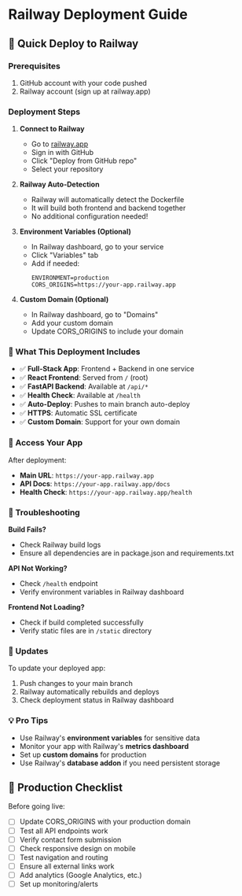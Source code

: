 # Railway Deployment Guide

## 🚀 Quick Deploy to Railway

### Prerequisites
1. GitHub account with your code pushed
2. Railway account (sign up at railway.app)

### Deployment Steps

1. **Connect to Railway**
   - Go to [railway.app](https://railway.app)
   - Sign in with GitHub
   - Click "Deploy from GitHub repo"
   - Select your repository

2. **Railway Auto-Detection**
   - Railway will automatically detect the Dockerfile
   - It will build both frontend and backend together
   - No additional configuration needed!

3. **Environment Variables (Optional)**
   - In Railway dashboard, go to your service
   - Click "Variables" tab
   - Add if needed:
     ```
     ENVIRONMENT=production
     CORS_ORIGINS=https://your-app.railway.app
     ```

4. **Custom Domain (Optional)**
   - In Railway dashboard, go to "Domains"
   - Add your custom domain
   - Update CORS_ORIGINS to include your domain

### 🔧 What This Deployment Includes

- ✅ **Full-Stack App**: Frontend + Backend in one service
- ✅ **React Frontend**: Served from `/` (root)
- ✅ **FastAPI Backend**: Available at `/api/*`
- ✅ **Health Check**: Available at `/health`
- ✅ **Auto-Deploy**: Pushes to main branch auto-deploy
- ✅ **HTTPS**: Automatic SSL certificate
- ✅ **Custom Domain**: Support for your own domain

### 📱 Access Your App

After deployment:
- **Main URL**: `https://your-app.railway.app`
- **API Docs**: `https://your-app.railway.app/docs`
- **Health Check**: `https://your-app.railway.app/health`

### 🐛 Troubleshooting

**Build Fails?**
- Check Railway build logs
- Ensure all dependencies are in package.json and requirements.txt

**API Not Working?**
- Check `/health` endpoint
- Verify environment variables in Railway dashboard

**Frontend Not Loading?**
- Check if build completed successfully
- Verify static files are in `/static` directory

### 🔄 Updates

To update your deployed app:
1. Push changes to your main branch
2. Railway automatically rebuilds and deploys
3. Check deployment status in Railway dashboard

### 💡 Pro Tips

- Use Railway's **environment variables** for sensitive data
- Monitor your app with Railway's **metrics dashboard**
- Set up **custom domains** for production
- Use Railway's **database addon** if you need persistent storage

## 🎯 Production Checklist

Before going live:
- [ ] Update CORS_ORIGINS with your production domain
- [ ] Test all API endpoints work
- [ ] Verify contact form submission
- [ ] Check responsive design on mobile
- [ ] Test navigation and routing
- [ ] Ensure all external links work
- [ ] Add analytics (Google Analytics, etc.)
- [ ] Set up monitoring/alerts